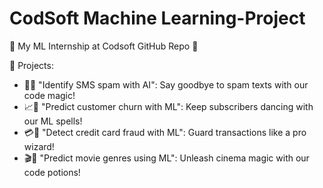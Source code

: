 # CodSoft Machine Learning-Project
🚀 My ML Internship at Codsoft GitHub Repo 🤖

📂 Projects:
- 📱🚫 "Identify SMS spam with AI": Say goodbye to spam texts with our code magic!
- 📈🔮 "Predict customer churn with ML": Keep subscribers dancing with our ML spells!
- 💳🚫 "Detect credit card fraud with ML": Guard transactions like a pro wizard!
- 🎬🤖 "Predict movie genres using ML": Unleash cinema magic with our code potions!
